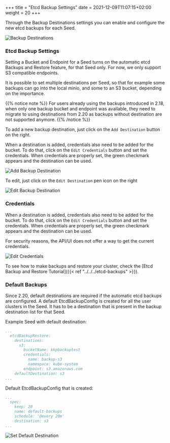 +++
title = "Etcd Backup Settings"
date = 2021-12-09T11:07:15+02:00
weight = 20
+++

Through the Backup Destinations settings you can enable and configure the new etcd backups for each Seed.

![Backup Destinations](/img/kubermatic/v2.25/tutorials/backups/backup-destinations.png?classes=shadow,border "Backup Destinations Settings View")


### Etcd Backup Settings

Setting a Bucket and Endpoint for a Seed turns on the automatic etcd Backups and Restore feature, for that Seed only. For now,
we only support S3 compatible endpoints.

It is possible to set multiple destinations per Seed, so that for example some backups can go into the local minio, and
some to an S3 bucket, depending on the importance.

{{% notice note %}}
For users already using the backups introduced in 2.18, when only one backup bucket and endpoint was available, they need to migrate to using destinations from 2.20 as
backups without destination are not supported anymore.
{{% /notice %}}

To add a new backup destination, just click on the `Add Destination` button on the right.

When a destination is added, credentials also need to be added for the bucket. To do that, click on the `Edit Credentials`
button and set the credentials. When credentials are properly set, the green checkmark appears and the destination can be used.

![Add Backup Destination](/img/kubermatic/v2.25/tutorials/backups/add-backup-destination.png?classes=shadow,border "Backup Destination Settings Add")

To edit, just click on the `Edit Destination` pen icon on the right

![Edit Backup Destination](/img/kubermatic/v2.25/tutorials/backups/edit-backup-destination.png?classes=shadow,border "Backup Destination Settings Edit")

### Credentials

When a destination is added, credentials also need to be added for the bucket. To do that, click on the `Edit Credentials`
button and set the credentials. When credentials are properly set, the green checkmark appears and the destination can be used.

For security reasons, the API/UI does not offer a way to get the current credentials.

![Edit Credentials](/img/kubermatic/v2.25/tutorials/backups/edit-backup-dest-credentials.png?classes=shadow,border "Backup Destination Credentials Edit")

To see how to make backups and restore your cluster, check the [Etcd Backup and Restore Tutorial]({{< ref "../../../etcd-backups" >}}).


### Default Backups

Since 2.20, default destinations are required if the automatic etcd backups are configured. A default EtcdBackupConfig
is created for all the user clusters in the Seed. It has to be a destination that is present in the backup destination list for that Seed.

Example Seed with default destination:
```yaml
...
  etcdBackupRestore:
    destinations:
      s3:
        bucketName: kkpbackuptest
        credentials:
          name: backup-s3
          namespace: kube-system
        endpoint: s3.amazonaws.com
    defaultDestination: s3
...
```

Default EtcdBackupConfig that is created:
```yaml
...
  spec:
    keep: 20
    name: default-backups
    schedule: '@every 20m'
    destination: s3
...
```

![Set Default Destination](/img/kubermatic/v2.25/tutorials/backups/set-backup-dest-as-default.png?classes=shadow,border "Set Backup Destination as Default")
